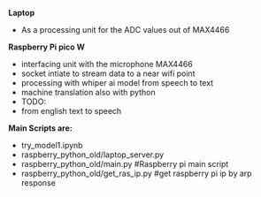 **Laptop**
<ul><li>As a processing unit for the ADC values out of MAX4466</li></ul>

**Raspberry Pi pico W**
<ul>
  <li>
interfacing unit with the microphone MAX4466
  </li>
  <li>
socket intiate to stream data to a near wifi point
  </li>
  <li>
processing with whiper ai model from speech to text
  </li>
  <li>
machine translation also with python
  </li>
  <li>
TODO:
  </li>
  <li>
    from english text to speech
  </li>
  
</ul>

**Main Scripts are:**
<ul>

  <li>
  try_model1.ipynb
  </li>
  <li>
  raspberry_python_old/laptop_server.py
  </li>
  <li>
  raspberry_python_old/main.py  #Raspberry pi main script
  </li>
  <li>
  raspberry_python_old/get_ras_ip.py #get raspberry pi ip by arp response
  </li>
</ul>
